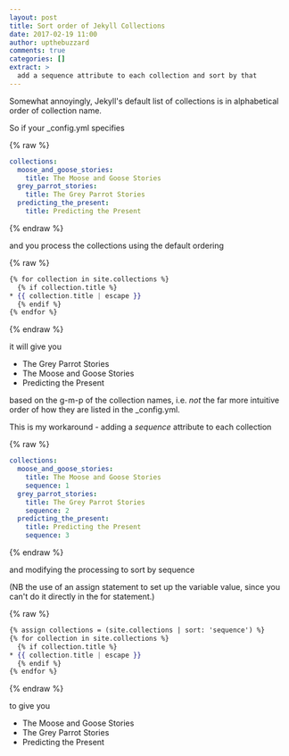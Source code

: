 ```yaml
---
layout: post
title: Sort order of Jekyll Collections
date: 2017-02-19 11:00
author: upthebuzzard
comments: true
categories: []
extract: >
  add a sequence attribute to each collection and sort by that
---
```

Somewhat annoyingly, Jekyll's default list of collections is in alphabetical order of collection name.

So if your \_config.yml specifies

{% raw %}
```yaml
collections:
  moose_and_goose_stories:
    title: The Moose and Goose Stories
  grey_parrot_stories:
    title: The Grey Parrot Stories
  predicting_the_present:
    title: Predicting the Present
```
{% endraw %}

and you process the collections using the default ordering

{% raw %}
```handlebars
{% for collection in site.collections %}
  {% if collection.title %}
* {{ collection.title | escape }}
  {% endif %}
{% endfor %}
```
{% endraw %}

it will give you
* The Grey Parrot Stories
* The Moose and Goose Stories
* Predicting the Present

based on the g-m-p of the collection names, i.e. *not* the far more intuitive order of how they are listed in the \_config.yml.

This is my workaround - adding a *sequence* attribute to each collection

{% raw %}
```yaml
collections:
  moose_and_goose_stories:
    title: The Moose and Goose Stories
    sequence: 1
  grey_parrot_stories:
    title: The Grey Parrot Stories
    sequence: 2
  predicting_the_present:
    title: Predicting the Present
    sequence: 3
```
{% endraw %}

and modifying the processing to sort by sequence

(NB the use of an assign statement to set up the variable value, since you can't do it directly in the for statement.)

{% raw %}
```handlebars
{% assign collections = (site.collections | sort: 'sequence') %}
{% for collection in site.collections %}
  {% if collection.title %}
* {{ collection.title | escape }}
  {% endif %}
{% endfor %}
```
{% endraw %}

to give you
* The Moose and Goose Stories
* The Grey Parrot Stories
* Predicting the Present
